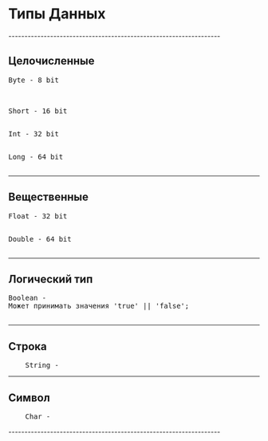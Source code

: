 <h1>Типы Данных</h1>
------------------------------------------------------------------
<h2>Целочисленные</h2>

<pre>
Byte - 8 bit

</pre>

<pre> 
Short - 16 bit

</pre>

<pre>
Int - 32 bit

</pre>

<pre>
Long - 64 bit

</pre>
------------------------------------------------------------------

<h2>Вещественные</h2>

<pre>
Float - 32 bit

</pre>

<pre>
Double - 64 bit

</pre>
------------------------------------------------------------------
<h2> Логический тип</h2>

<pre>
Boolean -
Может принимать значения 'true' || 'false';

</pre>

------------------------------------------------------------------

<h2> Строка </h2>
<pre>
    String - 
</pre>

------------------------------------------------------------------
<h2>Символ</h2>
<pre>
    Char - 
</pre>
------------------------------------------------------------------